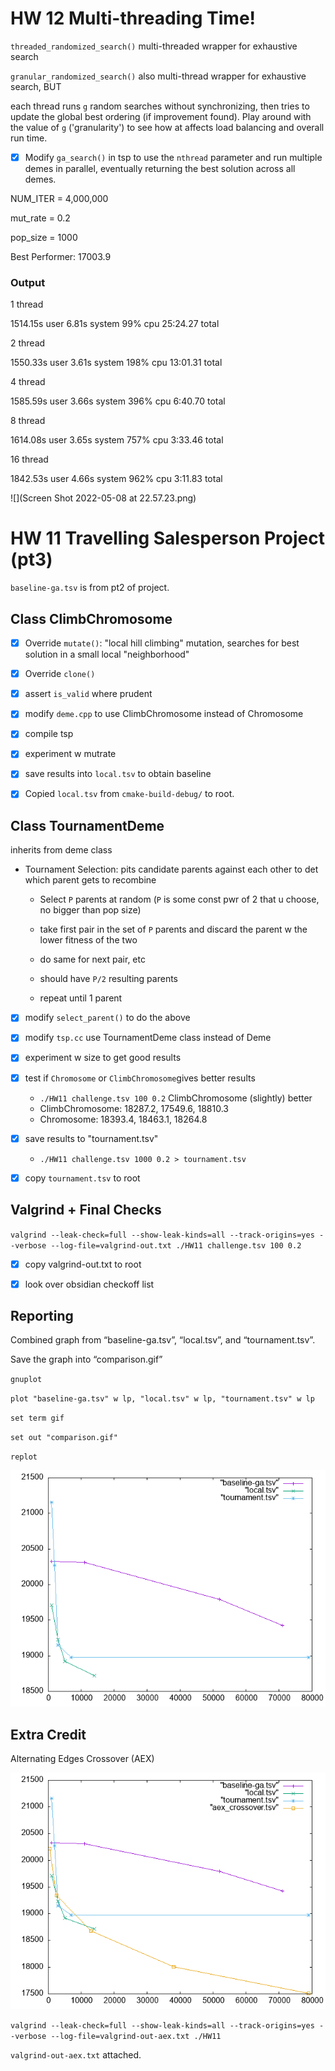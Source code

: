 # HW 12 Multi-threading Time!

`threaded_randomized_search()` multi-threaded  wrapper for exhaustive search



`granular_randomized_search()` also multi-thread wrapper for exhaustive search, BUT

each thread runs `g` random searches without synchronizing, then tries to update the global best ordering (if improvement found). Play around with the value of `g` ('granularity') to see how at affects load balancing and overall run time.



- [x] Modify `ga_search()` in tsp to use the `nthread` parameter and run multiple demes in parallel, eventually returning the best solution across all demes. 

NUM_ITER = 4,000,000

mut_rate = 0.2

pop_size = 1000

Best Performer: 17003.9

### Output

1 thread

1514.15s user 6.81s system 99% cpu 25:24.27 total

2 thread

1550.33s user 3.61s system 198% cpu 13:01.31 total

4 thread

1585.59s user 3.66s system 396% cpu 6:40.70 total

8 thread

1614.08s user 3.65s system 757% cpu 3:33.46 total

16 thread

1842.53s user 4.66s system 962% cpu 3:11.83 total

![](Screen Shot 2022-05-08 at 22.57.23.png)





# HW 11 Travelling Salesperson Project (pt3)

`baseline-ga.tsv` is from pt2 of project.

## Class ClimbChromosome



- [x] Override `mutate()`: "local hill climbing" mutation, searches for best solution in a small local "neighborhood"
- [x] Override `clone()`
- [x] assert `is_valid` where prudent



- [x] modify `deme.cpp` to use ClimbChromosome instead of Chromosome
- [x] compile tsp
- [x] experiment w mutrate
- [x] save results into `local.tsv` to obtain baseline

- [x] Copied `local.tsv` from `cmake-build-debug/` to root.





## Class TournamentDeme

inherits from deme class

* Tournament Selection: pits candidate parents against each other to det which parent gets to recombine

  * Select `P` parents at random (`P` is some const pwr of 2 that u choose, no bigger than pop size)

  * take first pair in the set of `P` parents and discard the parent w the lower fitness of the two
  * do same for next pair, etc
  * should have `P/2` resulting parents
  * repeat until 1 parent
* [x] modify `select_parent()` to do the above
* [x] modify `tsp.cc` use TournamentDeme class instead of Deme
* [x] experiment w size to get good results
* [x] test if `Chromosome` or `ClimbChromosome`gives better results
  *  `./HW11 challenge.tsv 100 0.2` ClimbChromosome (slightly) better
    *  ClimbChromosome: 18287.2, 17549.6, 18810.3
    *  Chromosome: 18393.4, 18463.1, 18264.8

* [x] save results to "tournament.tsv"
  *  `./HW11 challenge.tsv 1000 0.2 > tournament.tsv`

* [x] copy `tournament.tsv` to root

## Valgrind + Final Checks

`valgrind --leak-check=full --show-leak-kinds=all --track-origins=yes --verbose --log-file=valgrind-out.txt ./HW11 challenge.tsv 100 0.2`

- [x] copy valgrind-out.txt to root

- [x] look over obsidian checkoff list 

## Reporting

Combined graph from “baseline-ga.tsv”, “local.tsv”, and “tournament.tsv”. 

Save the graph into “comparison.gif” 

`gnuplot`

`plot "baseline-ga.tsv" w lp, "local.tsv" w lp, "tournament.tsv" w lp`

`set term gif`

`set out "comparison.gif"`

`replot`



![](comparison.gif)

## Extra Credit

Alternating Edges Crossover (AEX)

![](comparison_aex.gif)

`valgrind --leak-check=full --show-leak-kinds=all --track-origins=yes --verbose --log-file=valgrind-out-aex.txt ./HW11`

`valgrind-out-aex.txt` attached.